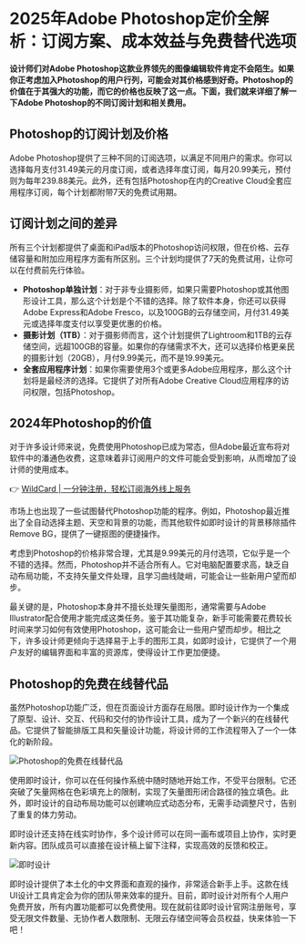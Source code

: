 # 2025年Adobe Photoshop定价全解析：订阅方案、成本效益与免费替代选项

**设计师们对Adobe Photoshop这款业界领先的图像编辑软件肯定不会陌生。如果你正考虑加入Photoshop的用户行列，可能会对其价格感到好奇。Photoshop的价值在于其强大的功能，而它的价格也反映了这一点。下面，我们就来详细了解一下Adobe Photoshop的不同订阅计划和相关费用。**

## Photoshop的订阅计划及价格

Adobe Photoshop提供了三种不同的订阅选项，以满足不同用户的需求。你可以选择每月支付31.49美元的月度订阅，或者选择年度订阅，每月20.99美元，预付则为每年239.88美元。此外，还有包括Photoshop在内的Creative Cloud全套应用程序订阅，每个计划都附带7天的免费试用期。

## 订阅计划之间的差异

所有三个计划都提供了桌面和iPad版本的Photoshop访问权限，但在价格、云存储容量和附加应用程序方面有所区别。三个计划均提供了7天的免费试用，让你可以在付费前先行体验。

- **Photoshop单独计划**：对于非专业摄影师，如果只需要Photoshop或其他图形设计工具，那么这个计划是个不错的选择。除了软件本身，你还可以获得Adobe Express和Adobe Fresco，以及100GB的云存储空间，月付31.49美元或选择年度支付以享受更优惠的价格。
- **摄影计划（1TB）**：对于摄影师而言，这个计划提供了Lightroom和1TB的云存储空间，远超100GB的容量。如果你的存储需求不大，还可以选择价格更亲民的摄影计划（20GB），月付9.99美元，而不是19.99美元。
- **全套应用程序计划**：如果你需要使用3个或更多Adobe应用程序，那么这个计划将是最经济的选择。它提供了对所有Adobe Creative Cloud应用程序的访问权限，包括Photoshop。

## 2024年Photoshop的价值

对于许多设计师来说，免费使用Photoshop已成为常态，但Adobe最近宣布将对软件中的潘通色收费，这意味着非订阅用户的文件可能会受到影响，从而增加了设计师的使用成本。

👉 [WildCard | 一分钟注册，轻松订阅海外线上服务](https://bbtdd.com/WildCard)

市场上也出现了一些试图替代Photoshop功能的程序。例如，Photoshop最近推出了全自动选择主题、天空和背景的功能，而其他软件如即时设计的背景移除插件Remove BG，提供了一键抠图的便捷操作。

考虑到Photoshop的价格非常合理，尤其是9.99美元的月付选项，它似乎是一个不错的选择。然而，Photoshop并不适合所有人。它对电脑配置要求高，缺乏自动布局功能，不支持矢量文件处理，且学习曲线陡峭，可能会让一些新用户望而却步。

最关键的是，Photoshop本身并不擅长处理矢量图形，通常需要与Adobe Illustrator配合使用才能完成这类任务。鉴于其功能复杂，新手可能需要花费较长时间来学习如何有效使用Photoshop，这可能会让一些用户望而却步。相比之下，许多设计师更倾向于选择易于上手的图形工具，如即时设计，它提供了一个用户友好的编辑界面和丰富的资源库，使得设计工作更加便捷。

## Photoshop的免费在线替代品

虽然Photoshop功能广泛，但在页面设计方面存在局限。即时设计作为一个集成了原型、设计、交互、代码和交付的协作设计工具，成为了一个新兴的在线替代品。它提供了智能排版工具和矢量设计功能，将设计师的工作流程带入了一个一体化的新阶段。

![Photoshop的免费在线替代品](https://bbtdd.com/img/63822274.webp@1192w)

使用即时设计，你可以在任何操作系统中随时随地开始工作，不受平台限制。它还突破了矢量网格在色彩填充上的限制，实现了矢量图形闭合路径的独立填色。此外，即时设计的自动布局功能可以创建响应式动态分布，无需手动调整尺寸，告别了重复的体力劳动。

即时设计还支持在线实时协作，多个设计师可以在同一画布或项目上协作，实时更新内容。团队成员可以直接在设计稿上留下注释，实现高效的反馈和校正。

![即时设计](https://bbtdd.com/img/09767609.webp@1192w)

即时设计提供了本土化的中文界面和直观的操作，非常适合新手上手。这款在线UI设计工具肯定会为你的团队带来效率的提升。目前，即时设计对所有个人用户免费开放，所有内置功能都可以免费使用。现在就前往即时设计官网注册账号，享受无限文件数量、无协作者人数限制、无限云存储空间等会员权益，快来体验一下吧！